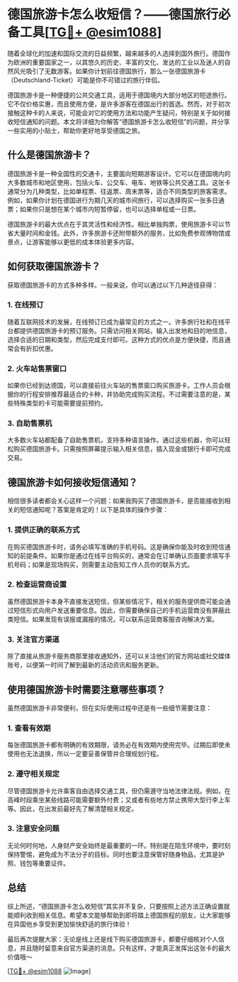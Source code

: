 # 德国旅游卡怎么收短信？——德国旅行必备工具[[TG💪+ @esim1088](https://t.me/s/esim1088)]

随着全球化的加速和国际交流的日益频繁，越来越多的人选择到国外旅行。德国作为欧洲的重要国家之一，以其悠久的历史、丰富的文化、发达的工业以及迷人的自然风光吸引了无数游客。如果你计划前往德国旅行，那么一张德国旅游卡（Deutschland-Ticket）可能是你不可错过的旅行伴侣。

德国旅游卡是一种便捷的公共交通工具，适用于德国境内大部分地区的短途旅行。它不仅价格实惠，而且使用方便，是许多游客在德国出行的首选。然而，对于初次接触这种卡的人来说，可能会对它的使用方法和功能产生疑问，特别是关于如何接收短信通知的问题。本文将详细为你解答“德国旅游卡怎么收短信”的问题，并分享一些实用的小贴士，帮助你更好地享受德国之旅。

## 什么是德国旅游卡？

德国旅游卡是一种全国性的交通卡，主要面向短期游客设计。它可以在德国境内的大多数城市和地区使用，包括火车、公交车、电车、地铁等公共交通工具。这张卡通常分为几种类型，比如单程票、往返票、周末票等，适合不同类型的旅客需求。例如，如果你计划在德国进行为期几天的城市间旅行，可以选择购买一张多日通票；如果你只是想在某个城市内短暂停留，也可以选择单程或一日票。

德国旅游卡的最大优点在于其灵活性和经济性。相比单独购票，使用旅游卡可以节省大量时间和金钱。此外，许多旅游卡还附带额外的服务，比如免费参观博物馆或景点，让游客能够以更低的成本体验更多内容。

## 如何获取德国旅游卡？

获取德国旅游卡的方式多种多样。一般来说，你可以通过以下几种途径获得：

### 1. 在线预订

随着互联网技术的发展，在线预订已成为最常见的方式之一。许多旅行社和在线平台都提供德国旅游卡的预订服务。只需访问相关网站，输入出发地和目的地信息，选择合适的日期和类型，然后完成支付即可。这种方式的优点是方便快捷，而且通常会有折扣优惠。

### 2. 火车站售票窗口

如果你已经到达德国，可以直接前往火车站的售票窗口购买旅游卡。工作人员会根据你的行程安排推荐最适合的卡种，并协助完成购买流程。不过需要注意的是，某些特殊类型的卡可能需要提前预约。

### 3. 自助售票机

大多数火车站都配备了自助售票机，支持多种语言操作。通过这些机器，你可以轻松购买德国旅游卡。只需按照屏幕提示输入相关信息，插入现金或银行卡即可完成交易。

## 德国旅游卡如何接收短信通知？

相信很多读者都会关心这样一个问题：如果我购买了德国旅游卡，是否能接收到相关的短信通知呢？答案是肯定的！以下是具体的操作步骤：

### 1. 提供正确的联系方式

在购买德国旅游卡时，请务必填写准确的手机号码。这是确保你能及时收到短信通知的前提条件。如果你是通过在线平台购买的，通常会在订单确认页面要求填写手机号码；如果是现场购买，则需要主动告知工作人员你的联系方式。

### 2. 检查运营商设置

虽然德国旅游卡本身不直接发送短信，但某些情况下，相关的服务提供商可能会通过短信形式向用户发送重要信息。因此，你需要确保自己的手机运营商没有屏蔽此类短信。如果发现有误报或漏报的情况，可以联系运营商客服咨询解决方案。

### 3. 关注官方渠道

除了直接从旅游卡服务商那里接收通知外，还可以关注他们的官方网站或社交媒体账号，以便第一时间了解到最新的活动资讯和服务更新。

## 使用德国旅游卡时需要注意哪些事项？

虽然德国旅游卡非常便利，但在实际使用过程中还是有一些细节需要注意：

### 1. 查看有效期

每张德国旅游卡都有明确的有效期限，请务必在有效期内使用完毕。过期后即使未使用也无法退换，所以一定要妥善保管并合理规划行程。

### 2. 遵守相关规定

尽管德国旅游卡允许乘客自由选择交通工具，但仍需遵守当地法律法规。例如，在高峰时段乘坐某些线路可能需要额外付费；又或者有些地方禁止携带大型行李上车等。因此，在出发前最好先了解清楚相关规定。

### 3. 注意安全问题

无论何时何地，人身财产安全始终是最重要的一环。特别是在陌生环境中，要时刻保持警惕，避免成为不法分子的目标。同时也要注意保管好随身物品，尤其是护照、钱包等重要证件。

## 总结

综上所述，“德国旅游卡怎么收短信”其实并不复杂，只要按照上述方法正确设置就能顺利收到相关信息。希望本文能够帮助到即将踏上德国旅程的朋友，让大家能够在异国他乡享受到更加愉快舒适的旅行体验！

最后再次提醒大家：无论是线上还是线下购买德国旅游卡，都要仔细核对个人信息，并且随时留意来自官方渠道的消息。只有这样，才能真正发挥出这张卡的最大价值哦～

[[TG💪+ @esim1088](https://t.me/s/esim1088) ![Image](https://i.postimg.cc/4NQfJmqS/Snipaste-2025-05-13-00-14-12.png)]